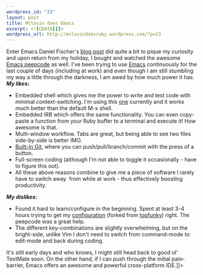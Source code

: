 ```yaml
--- 
wordpress_id: "23"
layout: post
title: Mclovin does Emacs
excerpt: <![CDATA[]]>
wordpress_url: http://mclovindoesruby.wordpress.com/?p=23
---
```

<![CDATA[As part of my New Years Resolution to increase my overall productivity and be more disciplined (generally in life), I've been experimenting with a couple of text-editors. Tried out vim first because I was quite familiar with it, but it didn't promise the paradigm-shift that I was expecting to happen in my work-flow.

<strong>Enter Emacs</strong>

Daniel Fischer's <a href="http://www.danielfischer.com/2008/12/16/emacs-on-osx-for-ruby-on-rails-development/">blog post</a> did quite a bit to pique my curiosity and upon return from my holiday, I bought and watched the awesome <a href="http://peepcode.com/products/meet-emacs">Emacs peepcode</a> as well. I've been trying to use <a href="http://www.apple.com/downloads/macosx/unix_open_source/carbonemacspackage.html">Emacs</a> continuously for the last couple of days (including at work) and even though I am still stumbling my way a little through the darkness, I am awed by how much power it has.

<strong><em>My likes:</em></strong>
<ul>
	<li>Embedded shell which gives me the power to write and test code with minimal context-switching. I'm using this <a href="http://www.20seven.org/journal/2008/11/emacs-terminal-emulator.html">one</a> currently and it works much better than the default M-x shell.</li>
	<li>Embedded IRB which offers the same functionality. You can even copy-paste a function from your Ruby buffer to a terminal and execute it! How awesome is that.</li>
	<li>Multi-window workflow. Tabs are great, but being able to see two files side-by-side is better IMO.</li>
	<li><a href="http://zagadka.vm.bytemark.co.uk/magit/">Built-in Git</a>, where you can push/pull/branch/commit with the press of a button.</li>
	<li>Full-screen coding (although I'm not able to toggle it occasionally - have to figure this out).</li>
	<li>All these above reasons combine to give me a piece of software I rarely have to switch away  from while at work - thus effectively boosting productivity.</li>
</ul>
<strong><em>My dislikes:</em></strong>
<ul>
	<li>Found it hard to learn/configure in the beginning. Spent at least 3-4 hours trying to get my <a href="http://www.github.com/arunthampi/emacs-starter-kit">configuration</a> (forked from <a href="http://www.twitter.com/topfunky">topfunky</a>) right. The peepcode was a great help.</li>
	<li>The different key-combinations are slightly overwhelming, but on the bright-side, unlike Vim I don't need to switch from command-mode to edit-mode and back during coding.</li>
</ul>
It's still early days and who knows, I might still head back to good ol' TextMate soon. On the other hand, if I can push through the initial pain-barrier, Emacs offers an awesome and powerful cross-platform IDE.]]>
